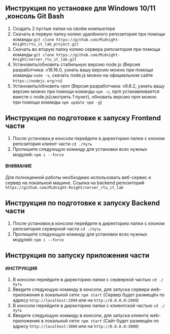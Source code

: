 ## Инструкция по установке для Windows 10/11 ,консоль Git Bash

1. Создать 2 пустые папки на своём компьютере
2. Скачать в первую папку копию удалённого репозитория при помощи команды `git clone https://github.com/Midnight-Knight/rtu_it_lab_project.git`
3. Скачать во вторую папку копию сервера репозитория при помощи команды `git clone https://github.com/Midnight-Knight/server_rtu_it_lab.git`
4. Установить/обновить стабильную версию node.js (Версия разработчика: v18.16.0, узнать вашу версию можно при помощи команды `node -v`, скачать node.js можно на официальном сайте `https://nodejs.org/ru`)
5. Установить/обновить npm (Версия разработчика: v9.6.2, узнать вашу версию можно при помощи команды `npm -v`, npm устанавливается вместе с node.js(смотреть 1 пункт), обновить версию npm можно при помощи команды `npm update npm -g`)

## Инструкция по подготовке к запуску Frontend части

1. После установки,в консоли перейдите в директорию папки с клоном репозитория клиент части `cd ./путь`
2. Пропишите следующую команду для установки всех нужных модулей: `npm i --force`

#### ВНИМАНИЕ
Для полноценной работы необходимо использовать веб-сервис и сервер на локальной машине.
Ссылка на backend репозиторий `https://github.com/Midnight-Knight/server_rtu_it_lab`

## Инструкция по подготовке к запуску Backend части

1. После установки,в консоли перейдите в директорию папки с клоном репозитория серверной части `cd ./путь`
2. Пропишите следующую команду для установки всех нужных модулей: `npm i --force`

## Инструкция по запуску приложения части

#### ИНСТРУКЦИЯ

1. В консоли перейдите в директорию папки с серверной частью `cd ./путь`
2. Введите следующую команду в консоли, для запуска сервера web-приложения в локальной сети: `npm start` (Сервер будет размещён по адресу `http://localhost:2999` или на `http://0.0.0.0:2999`)
3. В консоли перейдите в директорию папки с клиентской частью `cd ./путь`
4. Введите следующую команду в консоли, для запуска клиента web-приложения в локальной сети: `npm start` (Сайт будет размещён по адресу `http://localhost:3000` или на `http://0.0.0.0:3000`)

